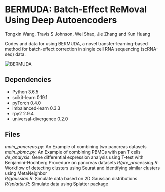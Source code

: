 # BERMUDA: Batch-Effect ReMoval Using Deep Autoencoders
Tongxin Wang, Travis S Johnson, Wei Shao, Jie Zhang and Kun Huang

Codes and data for using BERMUDA, a novel transfer-learning-based method for batch-effect correction in single cell RNA sequencing (scRNA-seq) data.

![BERMUDA](https://github.com/txWang/BERMUDA/BERMUDA.png "BERMUDA")

## Dependencies
* Python 3.6.5
* scikit-learn 0.19.1
* pyTorch 0.4.0
* imbalanced-learn 0.3.3
* rpy2 2.9.4
* universal-divergence 0.2.0

## Files
*main_pancreas.py*: An Example of combining two pancreas datasets\
*main_pbmc.py*: An Example of combining PBMCs with pan T cells\
*de_analysis*: Gene differential expression analysis using T-test with Benjamini-Hochberg Procedure on pancreas datasets
*R/pre_processing.R*: Workflow of detecting clusters using Seurat and identifying similar clusters using MetaNeighbor\
*R/gaussian.R*: Simulate data based on 2D Gaussian distributions\
*R/splatter.R*: Simulate data using Splatter package
